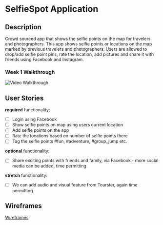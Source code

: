 # SelfieSpot Application

## Description
Crowd sourced app that shows the selfie points on the map for travelers and photographers.
This app shows selfie points or locations on the map marked by previous travelers and photographers. Users are allowed to drop/add selfie point pins, rate the location, add pictures and share it with friends using Facebook and Instagram.

### Week 1 Walkthrough
![Video Walkthrough](demos/selfiespot_demo_week1.gif)

## User Stories

**required** functionality:
- [ ] Login using Facebook
- [ ] Show selfie points on map using users current location
- [ ] Add selfie points on the app
- [ ] Rate the locations based on number of selfie points there
- [ ] Tag the selfie points #fun, #adventure, #group_jump etc.

**optional** functionality:
- [ ] Share exciting points with friends and family, via Facebook - more social media can be added, time permitting

**stretch** functionality:
- [ ] We can add audio and visual feature from Tourster, again time permitting

## Wireframes
[Wireframes](https://github.com/selfie-spot/SelfieSpot/wiki/Wireframes)
